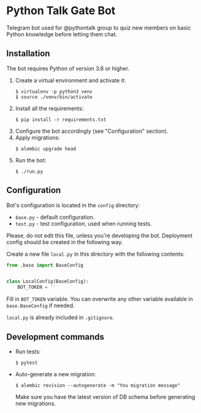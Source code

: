 # Python Talk Gate Bot

Telegram bot used for @pythontalk group to quiz new members on basic Python knowledge before letting them chat.

## Installation

The bot requires Python of version 3.6 or higher.

1. Create a virtual environment and activate it:
   ```
   $ virtualenv -p python3 venv
   $ source ./venv/bin/activate
   ```
2. Install all the requirements:
   ```
   $ pip install -r requirements.txt
   ```
3. Configure the bot accordingly (see "Configuration" section).
4. Apply migrations:
   ```
   $ alembic upgrade head
   ```
5. Run the bot:
   ```
   $ ./run.py
   ```

## Configuration

Bot's configuration is located in the `config` directory:

* `base.py` - default configuration.
* `test.py` - test configuration, used when running tests.

Please, do not edit this file, unless you're developing the bot. Deployment config should be created in the following way.

Create a new file `local.py` in this directory with the following contents:

```python
from .base import BaseConfig


class LocalConfig(BaseConfig):
    BOT_TOKEN = ''
```

Fill in `BOT_TOKEN` variable. You can overwrite any other variable available in `base.BaseConfig` if needed.

`local.py` is already included in `.gitignore`.

## Development commands

* Run tests:
  ```
  $ pytest
  ```
* Auto-generate a new migration:
  ```
  $ alembic revision --autogenerate -m "You migration message"
  ```
  Make sure you have the latest version of DB schema before generating new migrations.
